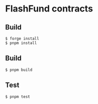 # FlashFund contracts

## Build

```shell
$ forge install
$ pnpm install
```

## Build

```shell
$ pnpm build
```

## Test

```shell
$ pnpm test
```
